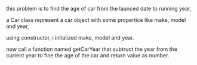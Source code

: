this problem is to find the age of car from the launced date to running year,

a Car class represent a car object with some propertice like make, model and year,

using constructor, i initalized make, model and year.

now call a function named getCarYear that subtruct the year from the current year to fine the age of the car and return value as number.